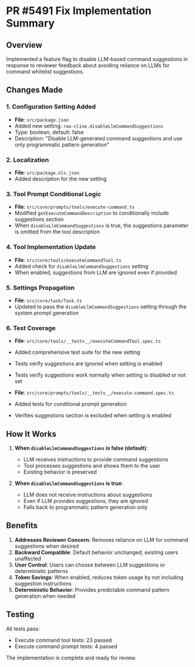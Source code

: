 # PR #5491 Fix Implementation Summary

## Overview

Implemented a feature flag to disable LLM-based command suggestions in response to reviewer feedback about avoiding reliance on LLMs for command whitelist suggestions.

## Changes Made

### 1. Configuration Setting Added

- **File**: `src/package.json`
- Added new setting: `roo-cline.disableLlmCommandSuggestions`
- Type: boolean, default: false
- Description: "Disable LLM-generated command suggestions and use only programmatic pattern generation"

### 2. Localization

- **File**: `src/package.nls.json`
- Added description for the new setting

### 3. Tool Prompt Conditional Logic

- **File**: `src/core/prompts/tools/execute-command.ts`
- Modified `getExecuteCommandDescription` to conditionally include suggestions section
- When `disableLlmCommandSuggestions` is true, the suggestions parameter is omitted from the tool description

### 4. Tool Implementation Update

- **File**: `src/core/tools/executeCommandTool.ts`
- Added check for `disableLlmCommandSuggestions` setting
- When enabled, suggestions from LLM are ignored even if provided

### 5. Settings Propagation

- **File**: `src/core/task/Task.ts`
- Updated to pass the `disableLlmCommandSuggestions` setting through the system prompt generation

### 6. Test Coverage

- **File**: `src/core/tools/__tests__/executeCommandTool.spec.ts`
- Added comprehensive test suite for the new setting
- Tests verify suggestions are ignored when setting is enabled
- Tests verify suggestions work normally when setting is disabled or not set

- **File**: `src/core/prompts/tools/__tests__/execute-command.spec.ts`
- Added tests for conditional prompt generation
- Verifies suggestions section is excluded when setting is enabled

## How It Works

1. **When `disableLlmCommandSuggestions` is false (default)**:

    - LLM receives instructions to provide command suggestions
    - Tool processes suggestions and shows them to the user
    - Existing behavior is preserved

2. **When `disableLlmCommandSuggestions` is true**:
    - LLM does not receive instructions about suggestions
    - Even if LLM provides suggestions, they are ignored
    - Falls back to programmatic pattern generation only

## Benefits

1. **Addresses Reviewer Concern**: Removes reliance on LLM for command suggestions when desired
2. **Backward Compatible**: Default behavior unchanged, existing users unaffected
3. **User Control**: Users can choose between LLM suggestions or deterministic patterns
4. **Token Savings**: When enabled, reduces token usage by not including suggestion instructions
5. **Deterministic Behavior**: Provides predictable command pattern generation when needed

## Testing

All tests pass:

- Execute command tool tests: 23 passed
- Execute command prompt tests: 4 passed

The implementation is complete and ready for review.
